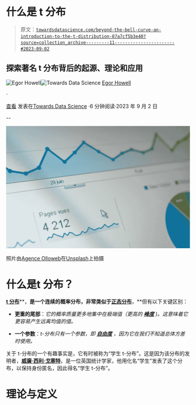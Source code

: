 # 什么是 t 分布

> 原文：[`towardsdatascience.com/beyond-the-bell-curve-an-introduction-to-the-t-distribution-87a7cf5b3e40?source=collection_archive---------11-----------------------#2023-09-02`](https://towardsdatascience.com/beyond-the-bell-curve-an-introduction-to-the-t-distribution-87a7cf5b3e40?source=collection_archive---------11-----------------------#2023-09-02)

## 探索著名 t 分布背后的起源、理论和应用

[](https://medium.com/@egorhowell?source=post_page-----87a7cf5b3e40--------------------------------)![Egor Howell](https://medium.com/@egorhowell?source=post_page-----87a7cf5b3e40--------------------------------)[](https://towardsdatascience.com/?source=post_page-----87a7cf5b3e40--------------------------------)![Towards Data Science](https://towardsdatascience.com/?source=post_page-----87a7cf5b3e40--------------------------------) [Egor Howell](https://medium.com/@egorhowell?source=post_page-----87a7cf5b3e40--------------------------------)

·

[查看](https://medium.com/m/signin?actionUrl=https%3A%2F%2Fmedium.com%2F_%2Fsubscribe%2Fuser%2F1cac491223b2&operation=register&redirect=https%3A%2F%2Ftowardsdatascience.com%2Fbeyond-the-bell-curve-an-introduction-to-the-t-distribution-87a7cf5b3e40&user=Egor+Howell&userId=1cac491223b2&source=post_page-1cac491223b2----87a7cf5b3e40---------------------post_header-----------) 发表在[Towards Data Science](https://towardsdatascience.com/?source=post_page-----87a7cf5b3e40--------------------------------) ·6 分钟阅读·2023 年 9 月 2 日[](https://medium.com/m/signin?actionUrl=https%3A%2F%2Fmedium.com%2F_%2Fvote%2Ftowards-data-science%2F87a7cf5b3e40&operation=register&redirect=https%3A%2F%2Ftowardsdatascience.com%2Fbeyond-the-bell-curve-an-introduction-to-the-t-distribution-87a7cf5b3e40&user=Egor+Howell&userId=1cac491223b2&source=-----87a7cf5b3e40---------------------clap_footer-----------)

--

[](https://medium.com/m/signin?actionUrl=https%3A%2F%2Fmedium.com%2F_%2Fbookmark%2Fp%2F87a7cf5b3e40&operation=register&redirect=https%3A%2F%2Ftowardsdatascience.com%2Fbeyond-the-bell-curve-an-introduction-to-the-t-distribution-87a7cf5b3e40&source=-----87a7cf5b3e40---------------------bookmark_footer-----------)![](img/e67164bc68ae94d764080514d881d30b.png)

照片由[Agence Olloweb](https://unsplash.com/@olloweb?utm_source=medium&utm_medium=referral)在[Unsplash](https://unsplash.com/?utm_source=medium&utm_medium=referral)上拍摄

# 什么是**t 分布**？

[**t 分布**](https://en.wikipedia.org/wiki/Student%27s_t-distribution)**，**是一个连续的概率分布，非常类似于[**正态分布**](https://en.wikipedia.org/wiki/Normal_distribution)**，**但有以下关键区别：

+   **更重的尾部**：*它的概率质量更多地集中在极端值（更高的* [***峰度***](https://www.scribbr.com/statistics/kurtosis/#:~:text=Kurtosis%20is%20a%20measure%20of,(thin%20tails)%20are%20platykurtic.) *)。这意味着它更容易产生远离均值的值。*

+   **一个参数**：*t-分布只有一个参数，即* [***自由度***](https://en.wikipedia.org/wiki/Degrees_of_freedom_(statistics)) *，因为它在我们不知道总体方差时使用。*

关于 t-分布的一个有趣事实是，它有时被称为“学生 t-分布”。这是因为该分布的发明者，[**威廉·西利·戈塞特**](https://en.wikipedia.org/wiki/William_Sealy_Gosset)，是一位英国统计学家，他用化名“学生”发表了这个分布，以保持身份匿名，因此得名“学生 t-分布”。

# 理论与定义
